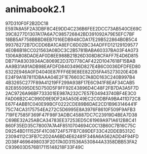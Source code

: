 # animabook2.1
97D310F0F2B2DC18
E597A8A5F2A3DBF8C4E9DD4C236B6FEE2DCC73AB540CE69C
39C8277D1307A17A6A7C985726842BD391092A79E5EFC7BF
18BB5AF758BBBD8EB7016EDB948CDA17E29B522864B0B5C4
99378272B7DCDD6BA1CA8EFC6D02BC34ADFFD121291D9577
4E0B6B18CC021563A08DC3C2B5781BABA60337BA03F4A073
1306AB08DADEAF0D8EE988B21B26D308D8CFAFF7E4D6D815
DB711A8303934AC8069E2D37D778CAF422D1047618F15BAB
AA9B31A91ADB98EAFDFD8403496D827E4B6C0036DFDFED80
6322E946A0FD4040E87FFF6E9E8EE822D5FA45273020E4D8
E24F9A187811DBAAA04E2F1E76603C7A8DD163C240B997B4
4B3265C277F89A41219FF299A938F17E6C941F8EAF34CAB5
82E855095DE5D750D5F9FF92E43896D4C48F2FB7DA3A5F7D
2AC9726A96BF733301EE987A232C7E57E04943740BF4E3C0
FAD06B2C4C990D9E9DF2A5A50E49EC2C0DBFA9BA411D72C8
E67F4ABB1C040E99BCF0222CDE89B6DAE2CD1B963146441F
75C74CA3175754EA272C5D6995E8A3976F8610F509F9AFB3
719FE7585F369F47F98F3ADBC45887DC7C23919D4BEA7D38
C69BE32A25ABCA34783EE37253ED5C61969A971A612B8C41
860F35ED35C78007A7A4F8510704694C0C13B60C7B16C75C
D9254BD111525F41C08724F57FB7C89DEF33C42DDEB5312C
23094112C3FB7C2D24A6BD4E62481F346A6A562ADD4F94FD
2D38F4696498033F2D17A0D31536A530844A3358DBB53FA2
C939603D576B17115148218F33F49C

